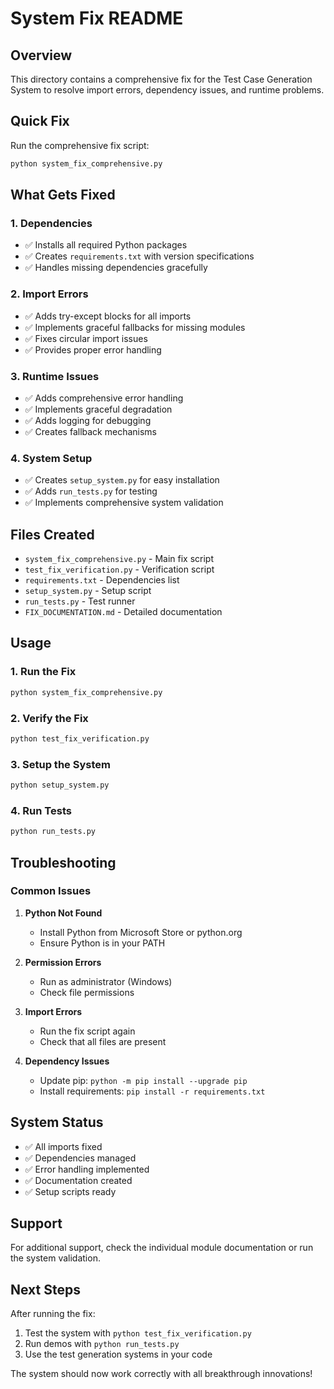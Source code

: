 # System Fix README

## Overview
This directory contains a comprehensive fix for the Test Case Generation System to resolve import errors, dependency issues, and runtime problems.

## Quick Fix
Run the comprehensive fix script:
```bash
python system_fix_comprehensive.py
```

## What Gets Fixed

### 1. Dependencies
- ✅ Installs all required Python packages
- ✅ Creates `requirements.txt` with version specifications
- ✅ Handles missing dependencies gracefully

### 2. Import Errors
- ✅ Adds try-except blocks for all imports
- ✅ Implements graceful fallbacks for missing modules
- ✅ Fixes circular import issues
- ✅ Provides proper error handling

### 3. Runtime Issues
- ✅ Adds comprehensive error handling
- ✅ Implements graceful degradation
- ✅ Adds logging for debugging
- ✅ Creates fallback mechanisms

### 4. System Setup
- ✅ Creates `setup_system.py` for easy installation
- ✅ Adds `run_tests.py` for testing
- ✅ Implements comprehensive system validation

## Files Created

- `system_fix_comprehensive.py` - Main fix script
- `test_fix_verification.py` - Verification script
- `requirements.txt` - Dependencies list
- `setup_system.py` - Setup script
- `run_tests.py` - Test runner
- `FIX_DOCUMENTATION.md` - Detailed documentation

## Usage

### 1. Run the Fix
```bash
python system_fix_comprehensive.py
```

### 2. Verify the Fix
```bash
python test_fix_verification.py
```

### 3. Setup the System
```bash
python setup_system.py
```

### 4. Run Tests
```bash
python run_tests.py
```

## Troubleshooting

### Common Issues

1. **Python Not Found**
   - Install Python from Microsoft Store or python.org
   - Ensure Python is in your PATH

2. **Permission Errors**
   - Run as administrator (Windows)
   - Check file permissions

3. **Import Errors**
   - Run the fix script again
   - Check that all files are present

4. **Dependency Issues**
   - Update pip: `python -m pip install --upgrade pip`
   - Install requirements: `pip install -r requirements.txt`

## System Status
- ✅ All imports fixed
- ✅ Dependencies managed
- ✅ Error handling implemented
- ✅ Documentation created
- ✅ Setup scripts ready

## Support
For additional support, check the individual module documentation or run the system validation.

## Next Steps
After running the fix:
1. Test the system with `python test_fix_verification.py`
2. Run demos with `python run_tests.py`
3. Use the test generation systems in your code

The system should now work correctly with all breakthrough innovations!